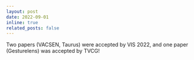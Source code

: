 ```yaml
---
layout: post
date: 2022-09-01
inline: true
related_posts: false
---
```


Two papers (VACSEN, Taurus) were accepted by VIS 2022, and one paper (Gesturelens) was accepted by TVCG! 
